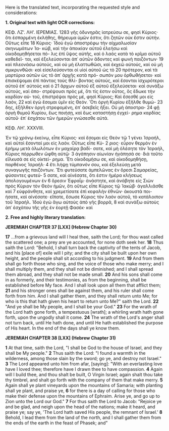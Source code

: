 Here is the translated text, incorporating the requested style and considerations:

**1. Original text with light OCR corrections:**

ΚΕΦ. ΛΖ'. ΛΗ'. ΙΕΡΕΜΙΑΣ. 1283
γῆς ὀδυνηρᾶς ἰατρεύσω σε, φησὶ Κύριος· ὅτι ἐσπαρμένη ἐκλήθης,
θήρευμα ὑμῶν ἐστιν, ὅτι ζητῶν οὐκ ἔστιν αὐτήν. Οὕτως εἶπε 18
Κύριος· Ἰδοὺ ἐγὼ ἀποστρέφω τὴν αἰχμαλωσίαν σκηνωμάτων Ἰα-
κώβ, καὶ τὴν ἀποικίαν αὐτοῦ ἐλεήσω καὶ οἰκοδομηθήσεται πό-
λις ἐπὶ ὕψος αὐτῆς, καὶ ὁ λαὸς κατὰ τὸ κρῖμα αὐτοῦ καθεδεῖ-
ται, καὶ ἐξελεύσονται ἀπ᾽ αὐτῶν ἄδοντες καὶ φωνὴ παιζόντων· 19
καὶ πλεονάσω αὐτούς, καὶ οὐ μὴ ἐλαττωθῶσι, καὶ ἐκχεῶ αὐτούς,
καὶ οὐ μὴ σμικρυνθῶσι· καὶ εἰσελεύσονται οἱ υἱοὶ αὐτοῦ ὡς τὸ 20
πρότερον, καὶ τὰ μαρτύρια αὐτῶν ὡς τὸ ἀπ᾽ ἀρχῆς κατὰ πρό-
σωπόν μου ὀρθωθήσεται· καὶ ἐπισκέψομαι ἐπὶ πάντας τοὺς θλί-
βοντας αὐτούς, καὶ ἔσονται ἰσχυρότεροι αὐτοῦ ἐπ᾽ αὐτοὺς καὶ ὁ 21
ἄρχων αὐτοῦ ἐξ αὐτοῦ ἐξελεύσεται· καὶ συνάξω αὐτούς, καὶ ἀπο-
στρέψουσι πρὸς μέ, ὅτι τίς ἐστιν οὗτος, ὃς ἔδωκε τὴν καρδίαν αὐ-
τοῦ, ἐπιστρέψαι πρὸς μέ, φησὶ Κύριος; Καὶ ἔσεσθέ μοι εἰς λαόν, 22
καὶ ἐγὼ ἔσομαι ὑμῖν εἰς Θεόν. Ὅτι ὀργὴ Κυρίου ἐξῆλθε θυμώ- 23
δης, ἐξῆλθεν ὀργὴ στρεφομένη, ἐπ᾽ ἀσεβεῖς ἥξει. Οὐ μὴ ἀποστρα- 24
φῇ ὀργὴ θυμοῦ Κυρίου, ἕως ποιήσῃ, καὶ ἕως καταστήσῃ ἐγχεί-
ρημα καρδίας αὐτοῦ· ἐπ᾽ ἐσχάτου τῶν ἡμερῶν γνώσεσθε αὐτά.

ΚΕΦ. ΛΗ'. XXXVIII.

Ἐν τῷ χρόνῳ ἐκείνῳ, εἶπε Κύριος· καὶ ἔσομαι εἰς Θεὸν τῷ 1
γένει Ἰσραήλ, καὶ αὐτοὶ ἔσονταί μοι εἰς λαόν. Οὕτως εἶπε Κύ- 2
ριος· εὗρον θερμὸν ἐν ἐρήμῳ μετὰ ὀλωλότων ἐν μαχαίρᾳ βαδί-
σατε, καὶ μὴ ὀλέσητε τὸν Ἰσραήλ, Κύριος πόρρωθεν ὤφθη αὐτῷ· 3
ἀγάπησιν αἰωνίαν ἠγάπησά σε· διὰ τοῦτο εἵλκυσά σε εἰς οἰκτεί-
ρημα. Ἔτι οἰκοδομήσω σε, καὶ οἰκοδομηθήσῃ, παρθένος Ἰσραήλ· 4
ἔτι λήψῃ τύμπανόν σου, καὶ ἐξελεύσῃ μετὰ συναγωγῆς παιζόντων.
Ἔτι φυτεύσατε ἀμπελῶνας ἐν ὄρεσι Σαμαρείας, φύσαντες φυτεύ- 5
σατε, καὶ αἰνέσατε, ὅτι ἐστιν ἡμέρα κλήσεως ἀπολογουμένων ἐν 6
ὄρεσιν Ἐφραΐμ· ἀνάστητε, καὶ ἀνάβητε εἰς Σιὼν πρὸς Κύριον τὸν
Θεὸν ἡμῶν, ὅτι οὕτως εἶπε Κύριος τῷ Ἰακώβ· ἀγαλλιᾶσθε καὶ 7
εὐφράνθητε, καὶ χρεμετίσατε ἐπὶ κεφαλὴν ἐθνῶν· ἀκουστὰ ποι-
ήσατε, καὶ αἰνέσατε· εἴπατε, ἔσωσε Κύριος τὸν λαὸν αὐτοῦ, τὸ
κατάλοιπον τοῦ Ἰσραήλ. Ἰδοὺ ἐγὼ ἄγω αὐτοὺς ἀπὸ γῆς βορρᾶ, 8
καὶ συνάξω αὐτοὺς ἀπ᾽ ἐσχάτου τῆς γῆς ἐν ἑορτῇ Φασέκ· καὶ

**2. Free and highly literary translation:**

**JEREMIAH CHAPTER 37 [LXX] (Hebrew Chapter 30)**

**17** ...from a grievous land will I heal thee, saith the Lord; for thou wast called the scattered one; a prey are ye accounted, for none doth seek her.
**18** Thus saith the Lord: "Behold, I shall turn back the captivity of the tents of Jacob, and his [place of] exile will I pity; and the city shall be built upon her own height, and the people shall sit according to his judgment.
**19** And from them shall go forth those who sing, and the voice of those who make merry; and I shall multiply them, and they shall not be diminished; and I shall spread them abroad, and they shall not be made small.
**20** And his sons shall come in as formerly, and their testimonies, as from the beginning, shall be established before My face. And I shall look upon all them that afflict them;
**21** and his stronger ones shall be against them, and his ruler shall come forth from him. And I shall gather them, and they shall return unto Me; for who is this that hath given his heart to return unto Me?" saith the Lord.
**22** "And ye shall be My people, and I shall be your God."
**23** For the wrath of the Lord hath gone forth, a tempestuous [wrath]; a whirling wrath hath gone forth, upon the ungodly shall it come.
**24** The wrath of the Lord's anger shall not turn back, until He hath done, and until He hath established the purpose of His heart. In the end of the days shall ye know them.

**JEREMIAH CHAPTER 38 [LXX] (Hebrew Chapter 31)**

**1** At that time, saith the Lord, "I shall be God to the house of Israel, and they shall be My people."
**2** Thus saith the Lord: "I found a warmth in the wilderness, among those slain by the sword; go ye, and destroy not Israel."
**3** The Lord appeared unto him from afar, [saying]: "With an everlasting love have I loved thee; therefore have I drawn thee to have compassion.
**4** Again will I build thee, and thou shalt be built, O Virgin Israel; again shalt thou take thy timbrel, and shalt go forth with the company of them that make merry.
**5** Again shall ye plant vineyards upon the mountains of Samaria; with planting shall ye plant, and praise ye,
**6** for there is a day of calling for those who make their defense upon the mountains of Ephraim. Arise ye, and go up to Zion unto the Lord our God."
**7** For thus saith the Lord to Jacob: "Rejoice ye and be glad, and neigh upon the head of the nations; make it heard, and praise ye; say ye, 'The Lord hath saved His people, the remnant of Israel.'
**8** Behold, I lead them from the land of the north, and I shall gather them from the ends of the earth in the feast of Phasek; and"